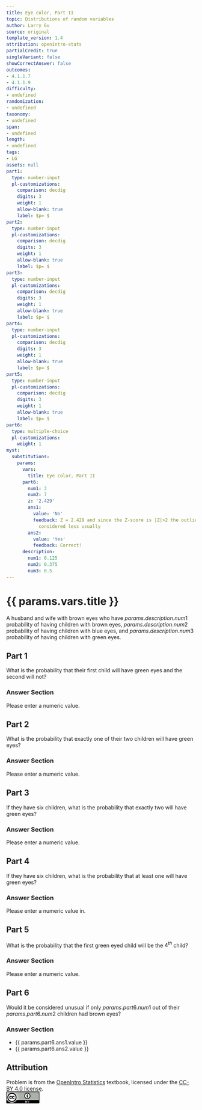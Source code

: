 ```yaml
---
title: Eye color, Part II
topic: Distributions of random variables
author: Larry Gu
source: original
template_version: 1.4
attribution: openintro-stats
partialCredit: true
singleVariant: false
showCorrectAnswer: false
outcomes:
- 4.1.1.7
- 4.1.1.9
difficulty:
- undefined
randomization:
- undefined
taxonomy:
- undefined
span:
- undefined
length:
- undefined
tags:
- LG
assets: null
part1:
  type: number-input
  pl-customizations:
    comparison: decdig
    digits: 3
    weight: 1
    allow-blank: true
    label: $p= $
part2:
  type: number-input
  pl-customizations:
    comparison: decdig
    digits: 3
    weight: 1
    allow-blank: true
    label: $p= $
part3:
  type: number-input
  pl-customizations:
    comparison: decdig
    digits: 3
    weight: 1
    allow-blank: true
    label: $p= $
part4:
  type: number-input
  pl-customizations:
    comparison: decdig
    digits: 3
    weight: 1
    allow-blank: true
    label: $p= $
part5:
  type: number-input
  pl-customizations:
    comparison: decdig
    digits: 3
    weight: 1
    allow-blank: true
    label: $p= $
part6:
  type: multiple-choice
  pl-customizations:
    weight: 1
myst:
  substitutions:
    params:
      vars:
        title: Eye color, Part II
      part6:
        num1: 3
        num2: 7
        z: '2.429'
        ans1:
          value: 'No'
          feedback: Z = 2.429 and since the Z-score is |Z|>2 the outlier would be
            considered less usually
        ans2:
          value: 'Yes'
          feedback: Correct!
      description:
        num1: 0.125
        num2: 0.375
        num3: 0.5
---
```

# {{ params.vars.title }}
A husband and wife with brown eyes who have ${{ params.description.num1 }}$ probability of having children with brown eyes, ${{ params.description.num2 }}$ probability of having children with blue eyes, and ${{ params.description.num3 }}$ probability of having children with green eyes.

## Part 1

What is the probability that their first child will have green eyes and the second will not?

### Answer Section

Please enter a numeric value.

## Part 2

What is the probability that exactly one of their two children will have green eyes?

### Answer Section

Please enter a numeric value.

## Part 3

If they have six children, what is the probability that exactly two will have green eyes?

### Answer Section

Please enter a numeric value.

## Part 4

If they have six children, what is the probability that at least one will have green eyes?

### Answer Section

Please enter a numeric value in.

## Part 5

What is the probability that the first green eyed child will be the $4^{th}$ child?

### Answer Section

Please enter a numeric value.

## Part 6

Would it be considered unusual if only ${{ params.part6.num1 }}$ out of their ${{ params.part6.num2 }}$ children had brown eyes?

### Answer Section

- {{ params.part6.ans1.value }}
- {{ params.part6.ans2.value }}

## Attribution

Problem is from the [OpenIntro Statistics](https://openintro.org/book/os/) textbook, licensed under the [CC-BY 4.0 license](https://creativecommons.org/licenses/by/4.0/).<br>![Image representing the Creative Commons 4.0 BY license.](https://raw.githubusercontent.com/firasm/bits/master/by.png)